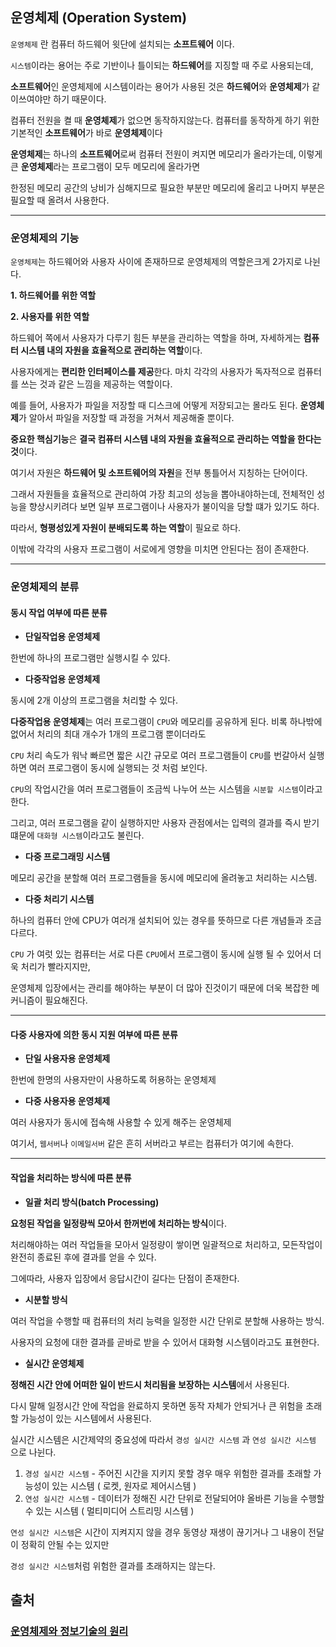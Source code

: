 ## 운영체제 (Operation System)

`운영체제` 란 컴퓨터 하드웨어 윗단에 설치되는 **소프트웨어** 이다.

`시스템`이라는 용어는 주로 기반이나 틀이되는 **하드웨어**를 지징할 때 주로 사용되는데,

**소프트웨어**인 운영체제에 시스템이라는 용어가 사용된 것은 **하드웨어**와 **운영체제**가 같이쓰여야만 하기 때문이다.

컴퓨터 전원을 켤 때 **운영체제**가 없으면 동작하지않는다. 컴퓨터를 동작하게 하기 위한 기본적인 **소프트웨어**가 바로 **운영체제**이다

**운영체제**는 하나의 **소프트웨어**로써 컴퓨터 전원이 켜지면 메모리가 올라가는데, 이렇게 큰 **운영체제**라는 프로그램이 모두 메모리에 올라가면

한정된 메모리 공간의 낭비가 심해지므로 필요한 부분만 메모리에 올리고 나머지 부분은 필요할 때 올려서 사용한다.

---

### 운영체제의 기능

`운영체제`는 하드웨어와 사용자 사이에 존재하므로 운영체제의 역할은크게 2가지로 나뉜다.

**1. 하드웨어를 위한 역할**

**2. 사용자를 위한 역할**

하드웨어 쪽에서 사용자가 다루기 힘든 부분을 관리하는 역할을 하며, 자세하게는 **컴퓨터 시스템 내의 자원을 효율적으로 관리하는 역할**이다.

사용자에게는 **편리한 인터페이스를 제공**한다. 마치 각각의 사용자가 독자적으로 컴퓨터를 쓰는 것과 같은 느낌을 제공하는 역할이다.

예를 들어, 사용자가 파일을 저장할 때 디스크에 어떻게 저장되고는 몰라도 된다. **운영체제**가 알아서 파일을 저장할 때 과정을 거쳐서 제공해줄 뿐이다.


**중요한 핵심기능**은 **결국 컴퓨터 시스템 내의 자원을 효율적으로 관리하는 역할을 한다는 것**이다. 

여기서 자원은 **하드웨어 및 소프트웨어의 자원**을 전부 통틀어서 지칭하는 단어이다.

그래서 자원들을 효율적으로 관리하여 가장 최고의 성능을 뽑아내야하는데, 전체적인 성능을 향상시키려다 보면 일부 프로그램이나 사용자가 불이익을 당할 떄가 있기도 하다.

따라서, **형평성있게 자원이 분배되도록 하는 역할**이 필요로 하다.


이밖에 각각의 사용자 프로그램이 서로에게 영향을 미치면 안된다는 점이 존재한다.

---

### 운영체제의 분류

#### 동시 작업 여부에 따른 분류

- **단일작업용 운영체제** 

한번에 하나의 프로그램만 실행시킬 수 있다.

- **다중작업용 운영체제** 

동시에 2개 이상의 프로그램을 처리할 수 있다.

**다중작업용 운영체제**는 여러 프로그램이 `CPU`와 메모리를 공유하게 된다. 비록 하나밖에 없어서 처리의 최대 개수가 1개의 프로그램 뿐이더라도

`CPU` 처리 속도가 워낙 빠르면 짧은 시간 규모로 여러 프로그램들이  `CPU`를 번갈아서 실행하면 여러 프로그램이 동시에 실행되는 것 처럼 보인다.

`CPU`의 작업시간을 여러 프로그램들이 조금씩 나누어 쓰는 시스템을 `시분할 시스템`이라고 한다.

그리고, 여러 프로그램을 같이 실행하지만 사용자 관점에서는 입력의 결과를 즉시 받기 떄문에 `대화형 시스템`이라고도 불린다.


- **다중 프로그래밍 시스템**

메모리 공간을 분할해 여러 프로그램들을 동시에 메모리에 올려놓고 처리하는 시스템.

- **다중 처리기 시스템**

하나의 컴퓨터 안에 CPU가 여러개 설치되어 있는 경우를 뜻하므로 다른 개념들과 조금 다르다.

`CPU` 가 여럿 있는 컴퓨터는 서로 다른 `CPU`에서 프로그램이 동시에 실행 될 수 있어서 더욱 처리가 빨라지지만,

운영체제 입장에서는 관리를 해야하는 부분이 더 많아 진것이기 때문에 더욱 복잡한 메커니즘이 필요해진다.

---

#### 다중 사용자에 의한 동시 지원 여부에 따른 분류

- **단일 사용자용 운영체제**

한번에 한명의 사용자만이 사용하도록 허용하는 운영체제

- **다중 사용자용 운영체제**

여러 사용자가 동시에 접속해 사용할 수 있게 해주는 운영체제

여기서, `웹서버`나 `이메일서버` 같은 흔히 서버라고 부르는 컴퓨터가 여기에 속한다.


---

#### 작업을 처리하는 방식에 따른 분류

- **일괄 처리 방식(batch Processing)**

**요청된 작업을 일정량씩 모아서 한꺼번에 처리하는 방식**이다.

처리해야하는 여러 작업들을 모아서 일정량이 쌓이면 일괄적으로 처리하고, 모든작업이 완전히 종료된 후에 결과를 얻을 수 있다.

그에따라, 사용자 입장에서 응답시간이 길다는 단점이 존재한다.


- **시분할 방식**

여러 작업을 수행할 때 컴퓨터의 처리 능력을 일정한 시간 단위로 분할해 사용하는 방식.

사용자의 요청에 대한 결과를 곧바로 받을 수 있어서 대화형 시스템이라고도 표현한다.


- **실시간 운영체제**

**정해진 시간 안에 어떠한 일이 반드시 처리됨을 보장하는 시스템**에서 사용된다.

다시 말해 일정시간 안에 작업을 완료하지 못하면 동작 자체가 안되거나 큰 위험을 초래할 가능성이 있는 시스템에서 사용된다.

실시간 시스템은 시간제약의 중요성에 따라서 `경성 실시간 시스템` 과 `연성 실시간 시스템` 으로 나뉜다.

1) `경성 실시간 시스템` - 주어진 시간을 지키지 못할 경우 매우 위험한 결과를 초래할 가능성이 있는 시스템 ( 로켓, 원자로 제어시스템 )
2) `연성 실시간 시스템` - 데이터가 정해진 시간 단위로 전달되어야 올바른 기능을 수행할 수 있는 시스템 ( 멀티미디어 스트리밍 시스템 )

`연성 실시간 시스템`은 시간이 지켜지지 않을 경우 동영상 재생이 끊기거나 그 내용이 전달이 정확히 안될 수는 있지만

`경성 실시간 시스템`처럼 위험한 결과를 초래하지는 않는다.




## 출처

### [운영체제와 정보기술의 원리](http://www.yes24.com/Product/Goods/90124877)


